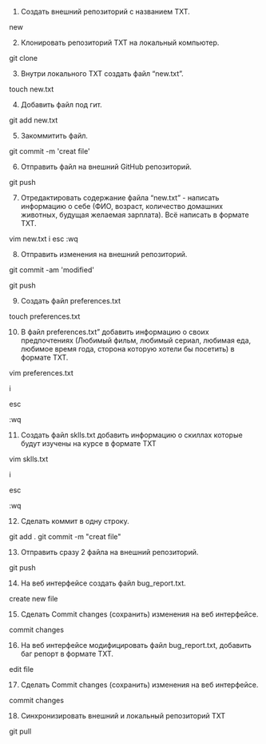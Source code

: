 1. Создать внешний репозиторий c названием TXT.

new

 2. Клонировать репозиторий TXT на локальный компьютер.

git clone

 3. Внутри локального TXT создать файл “new.txt”.

touch new.txt

 4. Добавить файл под гит.

git add new.txt

 5. Закоммитить файл.

git commit -m 'creat file'

 6. Отправить файл на внешний GitHub репозиторий.

git push

 7. Отредактировать содержание файла “new.txt” - написать информацию о себе (ФИО, возраст, количество домашних животных, будущая желаемая зарплата). Всё написать в формате TXT.

vim new.txt 
i 
esc
:wq

 8. Отправить изменения на внешний репозиторий.

git commit -am 'modified'

git push

 9. Создать файл preferences.txt

touch preferences.txt

 10. В файл preferences.txt” добавить информацию о своих предпочтениях (Любимый фильм, любимый сериал, любимая еда, любимое время года, сторона которую хотели бы посетить) в формате TXT.

vim preferences.txt

i 

esc

:wq

 11. Создать файл sklls.txt добавить информацию о скиллах которые будут изучены на курсе в формате TXT

vim sklls.txt

i 

esc

:wq

 12. Сделать коммит в одну строку.

git add . git commit -m "creat file"

 13. Отправить сразу 2 файла на внешний репозиторий.

git push

 14. На веб интерфейсе создать файл bug_report.txt.

create new file

 15. Сделать Commit changes (сохранить) изменения на веб интерфейсе.

commit changes

 16. На веб интерфейсе модифицировать файл bug_report.txt, добавить баг репорт в формате TXT.

edit file

 17. Сделать Commit changes (сохранить) изменения на веб интерфейсе.

commit changes

 18. Синхронизировать внешний и локальный репозиторий TXT

git pull
